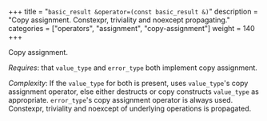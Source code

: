 +++
title = "`basic_result &operator=(const basic_result &)`"
description = "Copy assignment. Constexpr, triviality and noexcept propagating."
categories = ["operators", "assignment", "copy-assignment"]
weight = 140
+++

Copy assignment.

*Requires*: that `value_type` and `error_type` both implement copy assignment.

*Complexity*: If the `value_type` for both is present, uses `value_type`'s copy assignment operator, else either destructs or copy constructs `value_type` as appropriate. `error_type`'s copy assignment operator is always used. Constexpr, triviality and noexcept of underlying operations is propagated.
